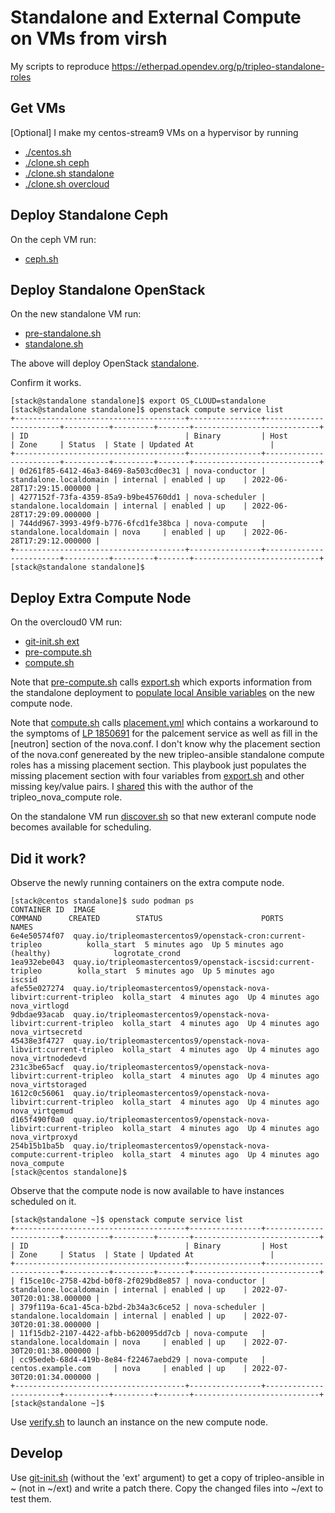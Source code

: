 # Standalone and External Compute on VMs from virsh

My scripts to reproduce https://etherpad.opendev.org/p/tripleo-standalone-roles

## Get VMs

[Optional] I make my centos-stream9 VMs on a hypervisor by running
- [./centos.sh](https://github.com/fultonj/tripleo-laptop/blob/master/centos.sh)
- [./clone.sh ceph](https://github.com/fultonj/tripleo-laptop/blob/master/clone.sh)
- [./clone.sh standalone](https://github.com/fultonj/tripleo-laptop/blob/master/clone.sh)
- [./clone.sh overcloud](https://github.com/fultonj/tripleo-laptop/blob/master/clone.sh)

## Deploy Standalone Ceph

On the ceph VM run:

- [ceph.sh](ceph.sh)

## Deploy Standalone OpenStack

On the new standalone VM run:

- [pre-standalone.sh](pre-standalone.sh)
- [standalone.sh](standalone.sh)

The above will deploy OpenStack
[standalone](https://docs.openstack.org/project-deploy-guide/tripleo-docs/latest/deployment/standalone.html).

Confirm it works.
```
[stack@standalone standalone]$ export OS_CLOUD=standalone
[stack@standalone standalone]$ openstack compute service list
+--------------------------------------+----------------+------------------------+----------+---------+-------+----------------------------+
| ID                                   | Binary         | Host                   | Zone     | Status  | State | Updated At                 |
+--------------------------------------+----------------+------------------------+----------+---------+-------+----------------------------+
| 0d261f85-6412-46a3-8469-8a503cd0ec31 | nova-conductor | standalone.localdomain | internal | enabled | up    | 2022-06-28T17:29:15.000000 |
| 4277152f-73fa-4359-85a9-b9be45760dd1 | nova-scheduler | standalone.localdomain | internal | enabled | up    | 2022-06-28T17:29:09.000000 |
| 744dd967-3993-49f9-b776-6fcd1fe38bca | nova-compute   | standalone.localdomain | nova     | enabled | up    | 2022-06-28T17:29:12.000000 |
+--------------------------------------+----------------+------------------------+----------+---------+-------+----------------------------+
[stack@standalone standalone]$ 
```

## Deploy Extra Compute Node

On the overcloud0 VM run:

- [git-init.sh ext](../init/git-init.sh)
- [pre-compute.sh](pre-compute.sh)
- [compute.sh](compute.sh)

Note that [pre-compute.sh](pre-compute.sh) calls [export.sh](export.sh)
which exports information from the standalone deployment to
[populate local Ansible variables](https://github.com/fultonj/zed/commit/3be4554ad67a7885c5feea15dda9b806b4681031)
on the new compute node.

Note that [compute.sh](compute.sh) calls [placement.yml](placement.yml)
which contains a workaround to the symptoms of 
[LP 1850691](https://bugs.launchpad.net/charm-nova-cell-controller/+bug/1850691)
for the palcement service as well as fill in the [neutron] section of
the nova.conf. I don't know why the placement section of the nova.conf
genereated by the new tripleo-ansible standalone compute roles has a
missing placement section. This playbook just populates the missing
placement section with four variables from [export.sh](export.sh) and
other missing key/value pairs. I
[shared](https://paste.opendev.org/show/816007) this with the
author of the tripleo_nova_compute role.

On the standalone VM run [discover.sh](discover.sh) so that new
exteranl compute node becomes available for scheduling.

## Did it work?

Observe the newly running containers on the extra compute node.
```
[stack@centos standalone]$ sudo podman ps
CONTAINER ID  IMAGE                                                                COMMAND      CREATED        STATUS                      PORTS       NAMES
6e4e50574f07  quay.io/tripleomastercentos9/openstack-cron:current-tripleo          kolla_start  5 minutes ago  Up 5 minutes ago (healthy)              logrotate_crond
1ea932ebe043  quay.io/tripleomastercentos9/openstack-iscsid:current-tripleo        kolla_start  5 minutes ago  Up 5 minutes ago                        iscsid
afe55e027274  quay.io/tripleomastercentos9/openstack-nova-libvirt:current-tripleo  kolla_start  4 minutes ago  Up 4 minutes ago                        nova_virtlogd
9dbdae93acab  quay.io/tripleomastercentos9/openstack-nova-libvirt:current-tripleo  kolla_start  4 minutes ago  Up 4 minutes ago                        nova_virtsecretd
45438e3f4727  quay.io/tripleomastercentos9/openstack-nova-libvirt:current-tripleo  kolla_start  4 minutes ago  Up 4 minutes ago                        nova_virtnodedevd
231c3be65acf  quay.io/tripleomastercentos9/openstack-nova-libvirt:current-tripleo  kolla_start  4 minutes ago  Up 4 minutes ago                        nova_virtstoraged
1612c0c56061  quay.io/tripleomastercentos9/openstack-nova-libvirt:current-tripleo  kolla_start  4 minutes ago  Up 4 minutes ago                        nova_virtqemud
d165f490f0a0  quay.io/tripleomastercentos9/openstack-nova-libvirt:current-tripleo  kolla_start  4 minutes ago  Up 4 minutes ago                        nova_virtproxyd
254b15b1ba5b  quay.io/tripleomastercentos9/openstack-nova-compute:current-tripleo  kolla_start  4 minutes ago  Up 4 minutes ago                        nova_compute
[stack@centos standalone]$ 
```

Observe that the compute node is now available to have instances
scheduled on it.

```
[stack@standalone ~]$ openstack compute service list
+--------------------------------------+----------------+------------------------+----------+---------+-------+----------------------------+
| ID                                   | Binary         | Host                   | Zone     | Status  | State | Updated At                 |
+--------------------------------------+----------------+------------------------+----------+---------+-------+----------------------------+
| f15ce10c-2758-42bd-b0f8-2f029bd8e857 | nova-conductor | standalone.localdomain | internal | enabled | up    | 2022-07-30T20:01:38.000000 |
| 379f119a-6ca1-45ca-b2bd-2b34a3c6ce52 | nova-scheduler | standalone.localdomain | internal | enabled | up    | 2022-07-30T20:01:38.000000 |
| 11f15db2-2107-4422-afbb-b620095dd7cb | nova-compute   | standalone.localdomain | nova     | enabled | up    | 2022-07-30T20:01:38.000000 |
| cc95edeb-68d4-419b-8e84-f22467aebd29 | nova-compute   | centos.example.com     | nova     | enabled | up    | 2022-07-30T20:01:34.000000 |
+--------------------------------------+----------------+------------------------+----------+---------+-------+----------------------------+
[stack@standalone ~]$
```

Use [verify.sh](verify.sh) to launch an instance on the new compute node.

## Develop

Use [git-init.sh](../init/git-init.sh) (without the 'ext' argument) to
get a copy of tripleo-ansible in ~ (not in ~/ext) and write a patch
there. Copy the changed files into ~/ext to test them.
